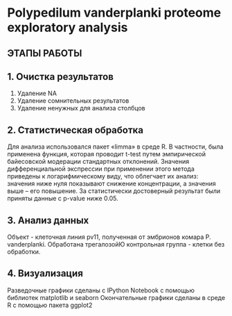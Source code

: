 # Polypedilum vanderplanki proteome exploratory analysis

## ЭТАПЫ РАБОТЫ ##

## 1. Очистка результатов

1. Удаление NA
2. Удаление сомнительных результатов
3. Удаление ненужных для анализа столбцов

## 2. Статистическая обработка

Для анализа использовался пакет «limma» в среде R. В частности, была
применена функция, которая проводит t-test путем эмпирической байесовской модерации стандартных отклонений. Значения дифференциальной экспрессии при применении этого метода приведены к логарифмическому виду, что облегчает их анализ: значения ниже нуля показывают снижение концентрации, а значения выше – его повышение. За статистически достоверный результат были приняты данные с p-value ниже 0.05.

## 3. Анализ данных
Объект - клеточная линия pv11, полученная от эмбрионов комара P. vanderplanki. Обработана трегалозойЮ контрольная группа - клетки без обработки.


## 4. Визуализация

Разведочные графики сделаны с IPython Notebook с помощью библиотек matplotlib и seaborn
Окончательные графики сделаны в среде R с помощью пакета ggplot2


